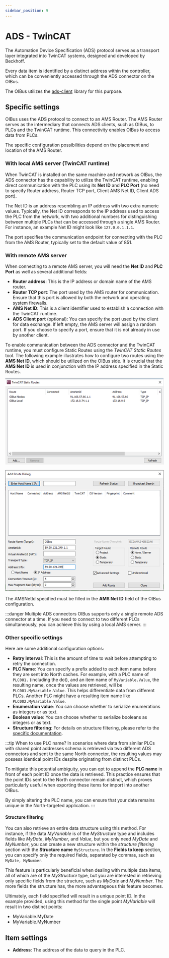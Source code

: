 ```yaml
---
sidebar_position: 9
---
```


# ADS - TwinCAT
The Automation Device Specification (ADS) protocol serves as a transport layer integrated into TwinCAT systems, designed 
and developed by Beckhoff.

Every data item is identified by a distinct address within the controller, which can be conveniently accessed through 
the ADS connector on the OIBus.

The OIBus utilizes the [ads-client](https://github.com/jisotalo/ads-client) library for this purpose.

## Specific settings
OIBus uses the ADS protocol to connect to an AMS Router. The AMS Router serves as the intermediary that connects ADS clients, 
such as OIBus, to PLCs and the TwinCAT runtime. This connectivity enables OIBus to access data from PLCs.

The specific configuration possibilities depend on the placement and location of the AMS Router.

### With local AMS server (TwinCAT runtime)
When TwinCAT is installed on the same machine and network as OIBus, the ADS connector has the capability to utilize the 
TwinCAT runtime, enabling direct communication with the PLC using its **Net ID** and **PLC Port** (no need to specify Router 
address, Router TCP port, Client AMS Net ID, Client ADS port).

The Net ID is an address resembling an IP address with two extra numeric values. Typically, the Net ID corresponds to 
the IP address used to access the PLC from the network, with two additional numbers for distinguishing between multiple 
PLCs that can be accessed through a single AMS Router. For instance, an example Net ID might look like `127.0.0.1.1.1`.

The port specifies the communication endpoint for connecting with the PLC from the AMS Router, typically set to the default 
value of 851.

### With remote AMS server
When connecting to a remote AMS server, you will need the **Net ID** and **PLC Port** as well as several additional fields:
- **Router address**: This is the IP address or domain name of the AMS router.
- **Router TCP port**: The port used by the AMS router for communication. Ensure that this port is allowed by both the 
network and operating system firewalls.
- **AMS Net ID**: This is a client identifier used to establish a connection with the TwinCAT runtime.
- **ADS Client port** (optional): You can specify the port used by the client for data exchange. If left empty, the AMS 
server will assign a random port. If you choose to specify a port, ensure that it is not already in use by another client.

To enable communication between the ADS connector and the TwinCAT runtime, you must configure Static Routes using the 
_TwinCAT Static Routes_ tool. The following example illustrates how to configure two routes using the **AMS Net ID**, which 
should be utilized on the OIBus side. It is crucial that the **AMS Net ID** is used in conjunction with the IP address
specified in the Static Routes.

![TwinCAT Static Routes tool](../../../static/img/guide/south/ads/installation-ads-distant.png)

![Add a TwinCAT Static Route](../../../static/img/guide/south/ads/routes.png)

The AMSNetId specified must be filled in the **AMS Net ID** field of the OIBus configuration.

:::danger Multiple ADS connectors
OIBus supports only a single remote ADS connector at a time. If you need to connect to two different PLCs simultaneously, 
you can achieve this by using a local AMS server.
:::

### Other specific settings
Here are some additional configuration options:
- **Retry Interval**: This is the amount of time to wait before attempting to retry the connection.
- **PLC Name**: You can specify a prefix added to each item name before they are sent into North caches. For example, 
with a PLC name of `PLC001.` (including the dot), and an item name of `MyVariable.Value`, the resulting name, once the 
values are retrieved, will be `PLC001.MyVariable.Value`. This helps differentiate data from different PLCs. Another PLC 
might have a resulting item name like `PLC002.MyVariable.Value`.
- **Enumeration value**: You can choose whether to serialize enumerations as integers or as text.
- **Boolean value**: You can choose whether to serialize booleans as integers or as text.
- **Structure filtering**: For details on structure filtering, please refer to the [specific documentation](#structure-filtering).


:::tip When to use PLC name?
In scenarios where data from similar PLCs with shared point addresses schema is retrieved via two different ADS connectors 
and sent to the same North connector, the resulting values may possess identical point IDs despite originating from distinct 
PLCs.

To mitigate this potential ambiguity, you can opt to append the **PLC name** in front of each point ID once the data is 
retrieved. This practice ensures that the point IDs sent to the North connector remain distinct, which proves particularly 
useful when exporting these items for import into another OIBus. 

By simply altering the PLC name, you can ensure that your data remains unique in the North-targeted application.
:::

#### Structure filtering
You can also retrieve an entire data structure using this method. For instance, if the data _MyVariable_ is of the
_MyStructure_ type and includes fields like _MyDate_, _MyNumber_, and _Value_, but you only need _MyDate_ and
_MyNumber_, you can create a new structure within the _structure filtering_ section with the **Structure name**
`MyStructure`. 
In the **Fields to keep** section, you can specify only the required fields, separated by commas, such as `MyDate, MyNumber`.

This feature is particularly beneficial when dealing with multiple data items, all of which are of the _MyStructure_ type, 
but you are interested in retrieving only specific fields from the structure, such as _MyDate_ and _MyNumber_. The more
fields the structure has, the more advantageous this feature becomes.

Ultimately, each field specified will result in a unique point ID. In the example provided, using this method for the 
single point _MyVariable_ will result in two distinct points:
- MyVariable.MyDate
- MyVariable.MyNumber

## Item settings
- **Address**: The address of the data to query in the PLC.